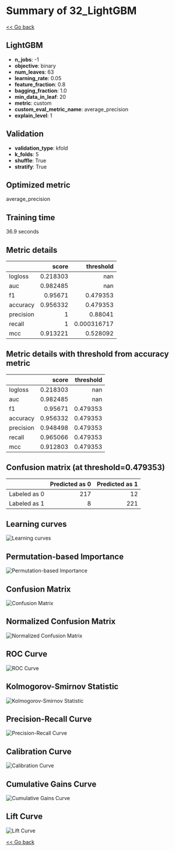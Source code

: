 # Summary of 32_LightGBM

[<< Go back](../README.md)


## LightGBM
- **n_jobs**: -1
- **objective**: binary
- **num_leaves**: 63
- **learning_rate**: 0.05
- **feature_fraction**: 0.8
- **bagging_fraction**: 1.0
- **min_data_in_leaf**: 20
- **metric**: custom
- **custom_eval_metric_name**: average_precision
- **explain_level**: 1

## Validation
 - **validation_type**: kfold
 - **k_folds**: 5
 - **shuffle**: True
 - **stratify**: True

## Optimized metric
average_precision

## Training time

36.9 seconds

## Metric details
|           |    score |     threshold |
|:----------|---------:|--------------:|
| logloss   | 0.218303 | nan           |
| auc       | 0.982485 | nan           |
| f1        | 0.95671  |   0.479353    |
| accuracy  | 0.956332 |   0.479353    |
| precision | 1        |   0.88041     |
| recall    | 1        |   0.000316717 |
| mcc       | 0.913221 |   0.528092    |


## Metric details with threshold from accuracy metric
|           |    score |   threshold |
|:----------|---------:|------------:|
| logloss   | 0.218303 |  nan        |
| auc       | 0.982485 |  nan        |
| f1        | 0.95671  |    0.479353 |
| accuracy  | 0.956332 |    0.479353 |
| precision | 0.948498 |    0.479353 |
| recall    | 0.965066 |    0.479353 |
| mcc       | 0.912803 |    0.479353 |


## Confusion matrix (at threshold=0.479353)
|              |   Predicted as 0 |   Predicted as 1 |
|:-------------|-----------------:|-----------------:|
| Labeled as 0 |              217 |               12 |
| Labeled as 1 |                8 |              221 |

## Learning curves
![Learning curves](learning_curves.png)

## Permutation-based Importance
![Permutation-based Importance](permutation_importance.png)
## Confusion Matrix

![Confusion Matrix](confusion_matrix.png)


## Normalized Confusion Matrix

![Normalized Confusion Matrix](confusion_matrix_normalized.png)


## ROC Curve

![ROC Curve](roc_curve.png)


## Kolmogorov-Smirnov Statistic

![Kolmogorov-Smirnov Statistic](ks_statistic.png)


## Precision-Recall Curve

![Precision-Recall Curve](precision_recall_curve.png)


## Calibration Curve

![Calibration Curve](calibration_curve_curve.png)


## Cumulative Gains Curve

![Cumulative Gains Curve](cumulative_gains_curve.png)


## Lift Curve

![Lift Curve](lift_curve.png)



[<< Go back](../README.md)
